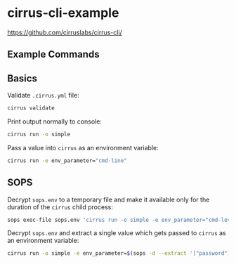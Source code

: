 # cirrus-cli-example

<https://github.com/cirruslabs/cirrus-cli/>

## Example Commands

## Basics

Validate `.cirrus.yml` file:

```sh
cirrus validate
```

Print output normally to console:

```sh
cirrus run -o simple
```

Pass a value into `cirrus` as an environment variable:

```sh
cirrus run -e env_parameter="cmd-line"
```

## SOPS

Decrypt `sops.env` to a temporary file and make it available only for the duration of the `cirrus` child process:

```sh
sops exec-file sops.env 'cirrus run -o simple -e env_parameter="cmd-level" --env-file {}'
```

Decrypt `sops.env` and extract a single value which gets passed to `cirrus` as an environment variable:

```sh
cirrus run -o simple -e env_parameter=$(sops -d --extract '["password"]' sops.env)
```
